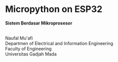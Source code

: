 <h1> Micropython on ESP32 </h1>
<b> Sistem Berdasar Mikroprosesor </b>
<br> <br>
<p>
  Naufal Mu'afi <br>
  Departmen of Electrical and Information Engineering <br>
  Faculty of Engineering <br>
  Universitas Gadjah Mada
</p>
